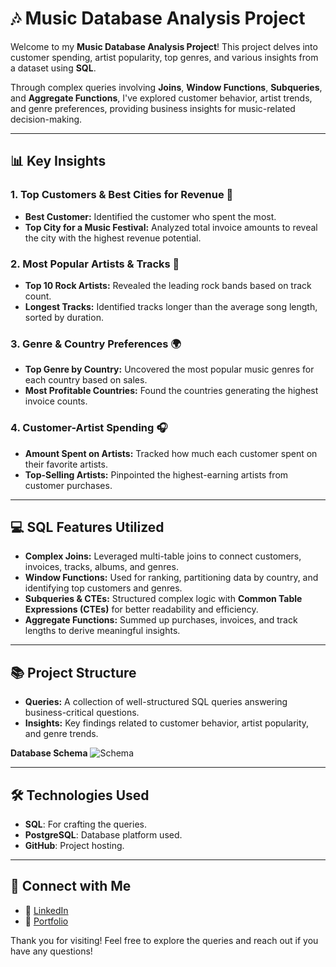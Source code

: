 # 🎶 Music Database Analysis Project

Welcome to my **Music Database Analysis Project**! This project delves into customer spending, artist popularity, top genres, and various insights from a dataset using **SQL**. 

Through complex queries involving **Joins**, **Window Functions**, **Subqueries**, and **Aggregate Functions**, I've explored customer behavior, artist trends, and genre preferences, providing business insights for music-related decision-making.

---

## 📊 Key Insights

### 1. **Top Customers & Best Cities for Revenue** 💸
- **Best Customer:** Identified the customer who spent the most.
- **Top City for a Music Festival:** Analyzed total invoice amounts to reveal the city with the highest revenue potential.

### 2. **Most Popular Artists & Tracks** 🎤
- **Top 10 Rock Artists:** Revealed the leading rock bands based on track count.
- **Longest Tracks:** Identified tracks longer than the average song length, sorted by duration.

### 3. **Genre & Country Preferences** 🌍
- **Top Genre by Country:** Uncovered the most popular music genres for each country based on sales.
- **Most Profitable Countries:** Found the countries generating the highest invoice counts.

### 4. **Customer-Artist Spending** 🎧
- **Amount Spent on Artists:** Tracked how much each customer spent on their favorite artists.
- **Top-Selling Artists:** Pinpointed the highest-earning artists from customer purchases.

---

## 💻 SQL Features Utilized

- **Complex Joins:** Leveraged multi-table joins to connect customers, invoices, tracks, albums, and genres.
- **Window Functions:** Used for ranking, partitioning data by country, and identifying top customers and genres.
- **Subqueries & CTEs:** Structured complex logic with **Common Table Expressions (CTEs)** for better readability and efficiency.
- **Aggregate Functions:** Summed up purchases, invoices, and track lengths to derive meaningful insights.

---

## 📚 Project Structure

- **Queries:** A collection of well-structured SQL queries answering business-critical questions.
- **Insights:** Key findings related to customer behavior, artist popularity, and genre trends.
  
**Database Schema**
![Schema](https://github.com/user-attachments/assets/7a894252-2b6b-44b4-8d45-d56165ec2f5b)


---

## 🛠️ Technologies Used

- **SQL**: For crafting the queries.
- **PostgreSQL**: Database platform used.
- **GitHub**: Project hosting.

---

## 🤝 Connect with Me

- 💼 [LinkedIn]([#](https://www.linkedin.com/in/odulapalli-hitesh/))
- 📝 [Portfolio]([#](https://odulapalli1414.github.io/hitesh/))

Thank you for visiting! Feel free to explore the queries and reach out if you have any questions!
